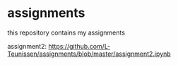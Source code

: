 # assignments
this repository contains my assignments

assignment2: https://github.com/L-Teunissen/assignments/blob/master/assignment2.ipynb 
